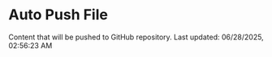 # Auto Push File

Content that will be pushed to GitHub repository.
Last updated: 06/28/2025, 02:56:23 AM